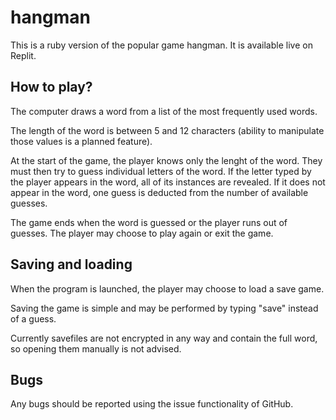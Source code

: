 # hangman
 
This is a ruby version of the popular game hangman. It is available live on Replit.

## How to play?

The computer draws a word from a list of the most frequently used words.

The length of the word is between 5 and 12 characters (ability to manipulate those values is a planned feature).

At the start of the game, the player knows only the lenght of the word. They must then try to guess individual letters
of the word. If the letter typed by the player appears in the word, all of its instances are revealed. If it does not
appear in the word, one guess is deducted from the number of available guesses.

The game ends when the word is guessed or the player runs out of guesses. The player may choose to play again or
exit the game.

## Saving and loading

When the program is launched, the player may choose to load a save game.

Saving the game is simple and may be performed by typing "save" instead of a guess.

Currently savefiles are not encrypted in any way and contain the full word, so opening them manually is not advised.

## Bugs

Any bugs should be reported using the issue functionality of GitHub.
